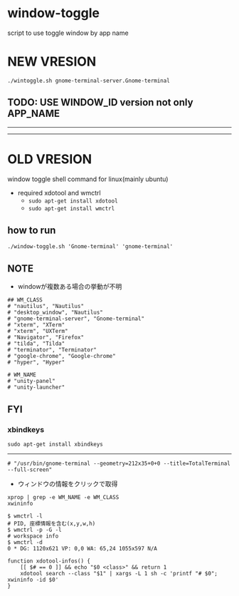 # window-toggle

script to use toggle window by app name

# NEW VRESION

```
./wintoggle.sh gnome-terminal-server.Gnome-terminal
```

## TODO: USE WINDOW_ID version not only APP_NAME

----
----

# OLD VRESION

window toggle shell command for linux(mainly ubuntu)

* required xdotool and wmctrl
	* `sudo apt-get install xdotool`
	* `sudo apt-get install wmctrl`

## how to run
```
./window-toggle.sh 'Gnome-terminal' 'gnome-terminal'
```

## NOTE
* windowが複数ある場合の挙動が不明

```
## WM_CLASS
# "nautilus", "Nautilus"
# "desktop_window", "Nautilus"
# "gnome-terminal-server", "Gnome-terminal"
# "xterm", "XTerm"
# "xterm", "UXTerm"
# "Navigator", "Firefox"
# "tilda", "Tilda"
# "terminator", "Terminator"
# "google-chrome", "Google-chrome"
# "hyper", "Hyper"

# WM_NAME
# "unity-panel"
# "unity-launcher"
```

## FYI
### xbindkeys
```
sudo apt-get install xbindkeys
```

----

```
# "/usr/bin/gnome-terminal --geometry=212x35+0+0 --title=TotalTerminal --full-screen"
```

* ウィンドウの情報をクリックで取得
```
xprop | grep -e WM_NAME -e WM_CLASS
xwininfo
```

```
$ wmctrl -l
# PID, 座標情報を含む(x,y,w,h)
$ wmctrl -p -G -l
# workspace info
$ wmctrl -d
0 * DG: 1120x621 VP: 0,0 WA: 65,24 1055x597 N/A
```

```
function xdotool-infos() {
	[[ $# == 0 ]] && echo "$0 <class>" && return 1
	xdotool search --class "$1" | xargs -L 1 sh -c 'printf "# $0"; xwininfo -id $0'
}
```
